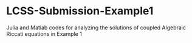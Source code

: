 # LCSS-Submission-Example1
Julia and Matlab codes for analyzing the solutions of coupled Algebraic Riccati  equations in Example 1
